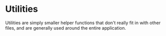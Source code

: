 Utilities
=========
Utilities are simply smaller helper functions that don't really fit in with other files, and are generally used around the entire application.